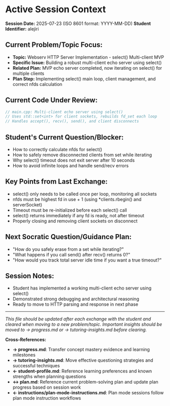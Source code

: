 <!-- Memory Bank File: Active Session Tracker -->
<!-- Purpose: Track the current tutoring session state and immediate context -->
<!-- Update Frequency: During active tutoring sessions -->
<!-- Cross-references: Links to progress.md and tutoring-insights.md -->

# Active Session Context

**Session Date:** 2025-07-23 (ISO 8601 format: YYYY-MM-DD)
**Student Identifier:** alejiri

## Current Problem/Topic Focus:
- **Topic:** Webserv HTTP Server Implementation - select() Multi-client MVP
- **Specific Issue:** Building a robust multi-client echo server using select()
- **Related Plan:** MVP echo server completed, now iterating on select() for multiple clients
- **Plan Step:** Implementing select() main loop, client management, and correct nfds calculation

## Current Code Under Review:
```cpp
// main.cpp: Multi-client echo server using select()
// Uses std::set<int> for client sockets, rebuilds fd_set each loop
// Handles accept(), recv(), send(), and client disconnects
```

## Student's Current Question/Blocker:
- How to correctly calculate nfds for select()
- How to safely remove disconnected clients from set while iterating
- Why select() timeout does not exit server after 10 seconds
- How to avoid infinite loops and handle send/recv errors

## Key Points from Last Exchange:
- select() only needs to be called once per loop, monitoring all sockets
- nfds must be highest fd in use + 1 (using *clients.rbegin() and serverSocket)
- Timeout must be re-initialized before each select() call
- select() returns immediately if any fd is ready, not after timeout
- Properly closing and removing client sockets on disconnect

## Next Socratic Question/Guidance Plan:
- "How do you safely erase from a set while iterating?"
- "What happens if you call send() after recv() returns 0?"
- "How would you track total server idle time if you want a true timeout?"

## Session Notes:
- Student has implemented a working multi-client echo server using select()
- Demonstrated strong debugging and architectural reasoning
- Ready to move to HTTP parsing and response in next phase

---
*This file should be updated after each exchange with the student and cleared when moving to a new problem/topic. Important insights should be moved to → progress.md or → tutoring-insights.md before clearing.*

**Cross-References:**
- **→ progress.md**: Transfer concept mastery evidence and learning milestones
- **→ tutoring-insights.md**: Move effective questioning strategies and successful techniques
- **← student-profile.md**: Reference learning preferences and known strengths when planning questions
- **↔ plan.md**: Reference current problem-solving plan and update plan progress based on session work
- **← instructions/plan-mode-instructions.md**: Plan mode sessions follow plan mode instruction workflows
